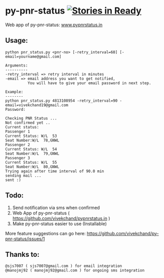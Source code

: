 py-pnr-status [![Stories in Ready](https://badge.waffle.io/vivekchand/py-pnr-status.png?label=ready)](http://waffle.io/vivekchand/py-pnr-status)
==============

Web app of py-pnr-status: www.pypnrstatus.in

Usage:
------
```
python pnr_status.py <pnr-no> [-retry_interval=60] [-email=yourname@gmail.com]

Arguments:
----------
-retry_interval => retry interval in minutes
-email => email address you want to get notified, 
          You will have to give your email password in next step.

Example:
--------
python pnr_status.py 4813108954 -retry_interval=90 -email=vivekchand19@gmail.com 
Password: 

Checking PNR Status ...
Not confirmed yet ..
Current status: 
Passenger 1 
Current Status: W/L  53
Seat Number:W/L  78,GNWL
Passenger 2 
Current Status: W/L  54
Seat Number:W/L  79,GNWL
Passenger 3 
Current Status: W/L  55
Seat Number:W/L  80,GNWL
Trying again after time interval of 90.0 min
sending mail ...
sent :)
```

Todo:
-----
1. Send notification via sms when confirmed
2. Web App of py-pnr-status ( https://github.com/vivekchand/pypnrstatus.in )
3. Make py-pnr-status easier to use (Installable)


More feature suggestions can go here: https://github.com/vivekchand/py-pnr-status/issues/1

Thanks to:
----------
```
@sjs7007 ( sjs7007@gmail.com ) for email integration
@manojmj92 ( manojmj92@gmail.com ) for ongoing sms integration
```
